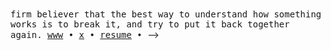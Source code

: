 <samp>
firm believer that the best way to understand how something works is to break it, and try to put it back together again.
</samp>
<samp>
<a href="">www</a>  •  <a href="https://x.com/B_MehdiFluka">x</a> • <a href="">resume</a>  • 
</samp>


<!-- ## Awesome Developer, Awesomer Designer

<!-- <img src="./assets/banner.jpg">

## Hey there, I'm Mehdi (aka Fluka)

I am a graphic and UI/UX designer with four years of experience. Currently, I am a college student majoring in network engineering and a passionate developer. I just love creating stuff

![](https://komarev.com/ghpvc/?username=fluka&color=blue)

### A Jack of all trades, A master of these :

#### Programming Languages

<div>
  <img alt="Python" src="https://img.shields.io/badge/python-%2314354C.svg?style=for-the-badge&logo=python&logoColor=white"/>
  <img alt="C" src="https://img.shields.io/badge/c-%2300599C.svg?style=for-the-badge&logo=c&logoColor=white"/>
  <img alt="HTML" src="https://img.shields.io/badge/html-%23E34F26.svg?style=for-the-badge&logo=html5&logoColor=white"/>
  <img alt="CSS" src="https://img.shields.io/badge/css-%231572B6.svg?style=for-the-badge&logo=css3&logoColor=white"/>
  <img alt="JavaScript" src="https://img.shields.io/badge/javascript-%23323330.svg?style=for-the-badge&logo=javascript&logoColor=%23F7DF1E"/>
</div>

#### Frameworks and Libraries

<div>
  <img alt="TailwindCSS" src="https://img.shields.io/badge/tailwindcss-%2338B2AC.svg?style=for-the-badge&logo=tailwind-css&logoColor=white"/>
  <img alt="React" src="https://img.shields.io/badge/react-%2361DAFB.svg?style=for-the-badge&logo=react&logoColor=white"/>
</div>

#### Tools & Software

<div>
  <img alt="Git" src="https://img.shields.io/badge/git-%23F05033.svg?style=for-the-badge&logo=git&logoColor=white"/>
  <img alt="VSCode" src="https://img.shields.io/badge/VSCode-%23007ACC.svg?style=for-the-badge&logo=visual-studio-code&logoColor=white"/>
  <img alt="Figma" src="https://img.shields.io/badge/figma-%23F24E1E.svg?style=for-the-badge&logo=figma&logoColor=white"/>
  <img alt="Adobe Creative Cloud" src="https://img.shields.io/badge/Adobe%20Creative%20Cloud-%23FF0000.svg?style=for-the-badge&logo=adobe-creative-cloud&logoColor=white"/>
</div>
</div>

### Currently Working On

[![Placeholder Repo](https://img.shields.io/badge/GitHub-FlukaStudio-green?style=for-the-badge&logo=github)](https://github.com/Mehdibenabdelkader/flukastudio)

---

Feel free to reach out if you're interested in collaborating or just want to chat!

<div >
  <a href="mailto:m.benabdelkader02@gmail.com">
    <img src="https://img.shields.io/badge/Gmail-D14836?style=for-the-badge&logo=gmail&logoColor=white" alt="Email">
  </a>
  <a href="https://www.linkedin.com/in/mehdibenabdelkader/">
    <img src="https://img.shields.io/badge/LinkedIn-0077B5?style=for-the-badge&logo=linkedin&logoColor=white" alt="LinkedIn">
  </a>
  <a href="https://x.com/B_MehdiFluka">
    <img src="https://img.shields.io/badge/Twitter-1DA1F2?style=for-the-badge&logo=twitter&logoColor=white" alt="Twitter">
  </a>
</div> --> -->
